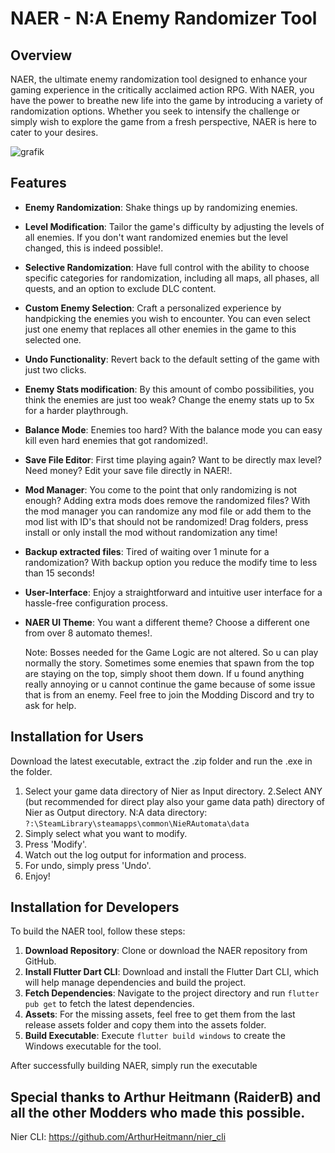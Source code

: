 # NAER - N:A Enemy Randomizer Tool

## Overview

NAER, the ultimate enemy randomization tool designed to enhance your gaming experience in the critically acclaimed action RPG. With NAER, you have the power to breathe new life into the game by introducing a variety of randomization options. Whether you seek to intensify the challenge or simply wish to explore the game from a fresh perspective, NAER is here to cater to your desires.

![grafik](https://github.com/Vluurie/NAER/assets/145698737/daa0572f-87c1-421d-986c-799dc4403c15)


## Features

- **Enemy Randomization**: Shake things up by randomizing enemies.
- **Level Modification**: Tailor the game's difficulty by adjusting the levels of all enemies. If you don't want randomized enemies but the level changed, this is indeed possible!.
- **Selective Randomization**: Have full control with the ability to choose specific categories for randomization, including all maps, all phases, all quests, and an option to exclude DLC content.
- **Custom Enemy Selection**: Craft a personalized experience by handpicking the enemies you wish to encounter. You can even select just one enemy that replaces all other enemies in the game to this selected one.
- **Undo Functionality**: Revert back to the default setting of the game with just two clicks. 
- **Enemy Stats modification**: By this amount of combo possibilities, you think the enemies are just too weak? Change the enemy stats up to 5x for a harder playthrough.
- **Balance Mode**: Enemies too hard? With the balance mode you can easy kill even hard enemies that got randomized!.
- **Save File Editor**: First time playing again? Want to be directly max level? Need money? Edit your save file directly in NAER!.
- **Mod Manager**: You come to the point that only randomizing is not enough? Adding extra mods does remove the randomized files? With the mod manager you can randomize any mod file or add them to the mod list with ID's that should not be randomized! Drag folders, press install or only install the mod without randomization any time!
- **Backup extracted files**: Tired of waiting over 1 minute for a randomization? With backup option you reduce the modify time to less than 15 seconds!
- **User-Interface**: Enjoy a straightforward and intuitive user interface for a hassle-free configuration process.
- **NAER UI Theme**: You want a different theme? Choose a different one from over 8 automato themes!.

  Note: Bosses needed for the Game Logic are not altered. So u can play normally the story.
  Sometimes some enemies that spawn from the top are staying on the top, simply shoot them down.
  If u found anything really annoying or u cannot continue the game because of some issue that is from an enemy. Feel free to join the Modding Discord and try to ask for help.

## Installation for Users

Download the latest executable, extract the .zip folder and run the .exe in the folder.

  1. Select your game data directory of Nier as Input directory.
  2.Select ANY (but recommended for direct play also your game data path) directory of Nier as Output directory.
     N:A data directory: `?:\SteamLibrary\steamapps\common\NieRAutomata\data`
  4. Simply select what you want to modify.
  5. Press 'Modify'.
  6. Watch out the log output for information and process.
  7. For undo, simply press 'Undo'.
  8. Enjoy!

## Installation for Developers

To build the NAER tool, follow these steps:

1. **Download Repository**: Clone or download the NAER repository from GitHub.
2. **Install Flutter Dart CLI**: Download and install the Flutter Dart CLI, which will help manage dependencies and build the project.
3. **Fetch Dependencies**: Navigate to the project directory and run `flutter pub get` to fetch the latest dependencies.
4. **Assets**: For the missing assets, feel free to get them from the last release assets folder and copy them into the assets folder.
5. **Build Executable**: Execute `flutter build windows` to create the Windows executable for the tool.

After successfully building NAER, simply run the executable

## Special thanks to Arthur Heitmann (RaiderB) and all the other Modders who made this possible.
Nier CLI: https://github.com/ArthurHeitmann/nier_cli
